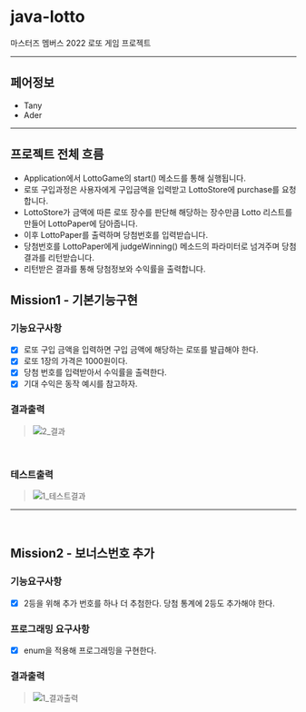 # java-lotto
마스터즈 멤버스 2022 로또 게임 프로젝트
- - -

## 페어정보
- Tany
- Ader
- - -

## 프로젝트 전체 흐름
- Application에서 LottoGame의 start() 메소드를 통해 실행됩니다.
- 로또 구입과정은 사용자에게 구입금액을 입력받고 LottoStore에 purchase를 요청합니다.
- LottoStore가 금액에 따른 로또 장수를 판단해 해당하는 장수만큼 Lotto 리스트를 만들어 LottoPaper에 담아줍니다.
- 이후 LottoPaper를 출력하며 당첨번호를 입력받습니다.
- 당첨번호를 LottoPaper에게 judgeWinning() 메소드의 파라미터로 넘겨주며 당첨결과를 리턴받습니다.
- 리턴받은 결과를 통해 당첨정보와 수익률을 출력합니다.

## Mission1 - 기본기능구현
### 기능요구사항
- [x] 로또 구입 금액을 입력하면 구입 금액에 해당하는 로또를 발급해야 한다.
- [x] 로또 1장의 가격은 1000원이다.
- [x] 당첨 번호를 입력받아서 수익률을 출력한다.
- [x] 기대 수익은 동작 예시를 참고하자.

### 결과출력
> ![2_결과](https://user-images.githubusercontent.com/29879110/155084236-a78af722-2c43-4325-9244-6b0db804d071.JPG)
<br>

### 테스트출력
> ![1_테스트결과](https://user-images.githubusercontent.com/29879110/155083466-bb4a9962-af05-4f6d-9179-f9368c7b5d77.JPG)
- - -
<br>

## Mission2 - 보너스번호 추가
### 기능요구사항
- [x] 2등을 위해 추가 번호를 하나 더 추첨한다. 당첨 통계에 2등도 추가해야 한다.

### 프로그래밍 요구사항
- [x] enum을 적용해 프로그래밍을 구현한다.

### 결과출력
> ![1_결과출력](https://user-images.githubusercontent.com/29879110/155278106-3f5717ed-1885-43ba-a2ec-dcb4f10c6c4a.JPG)
<br>

